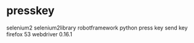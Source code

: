 # presskey
selenium2 selenium2library robotframework python press key send key firefox 53 webdriver 0.16.1
